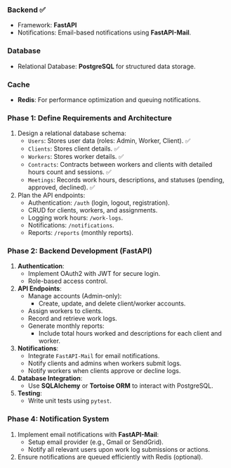 
### **Backend** ✅
- Framework: **FastAPI**
- Notifications: Email-based notifications using **FastAPI-Mail**.

### **Database**
- Relational Database: **PostgreSQL** for structured data storage.

### **Cache**
- **Redis**: For performance optimization and queuing notifications.


### **Phase 1: Define Requirements and Architecture**
1. Design a relational database schema:
   - `Users`: Stores user data (roles: Admin, Worker, Client). ✅
   - `Clients`: Stores client details. ✅
   - `Workers`: Stores worker details. ✅
   - `Contracts`: Contracts between workers and clients with detailed hours count and sessions. ✅
   - `Meetings`: Records work hours, descriptions, and statuses (pending, approved, declined). ✅
2. Plan the API endpoints:
   - Authentication: `/auth` (login, logout, registration).
   - CRUD for clients, workers, and assignments.
   - Logging work hours: `/work-logs`.
   - Notifications: `/notifications`.
   - Reports: `/reports` (monthly reports).

### **Phase 2: Backend Development (FastAPI)**
1. **Authentication**:
   - Implement OAuth2 with JWT for secure login.
   - Role-based access control.
2. **API Endpoints**:
   - Manage accounts (Admin-only):
     - Create, update, and delete client/worker accounts.
   - Assign workers to clients.
   - Record and retrieve work logs.
   - Generate monthly reports:
     - Include total hours worked and descriptions for each client and worker.
3. **Notifications**:
   - Integrate `FastAPI-Mail` for email notifications.
   - Notify clients and admins when workers submit logs.
   - Notify workers when clients approve or decline logs.
4. **Database Integration**:
   - Use **SQLAlchemy** or **Tortoise ORM** to interact with PostgreSQL.
5. **Testing**:
   - Write unit tests using `pytest`.


### **Phase 4: Notification System**
1. Implement email notifications with **FastAPI-Mail**:
   - Setup email provider (e.g., Gmail or SendGrid).
   - Notify all relevant users upon work log submissions or actions.
2. Ensure notifications are queued efficiently with Redis (optional).